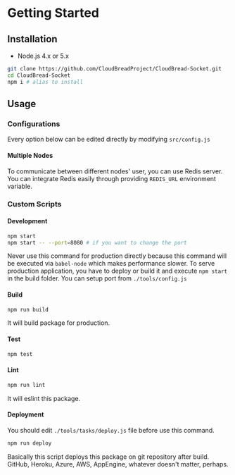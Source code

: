 # Getting Started

## Installation

* Node.js 4.x or 5.x

```sh
git clone https://github.com/CloudBreadProject/CloudBread-Socket.git
cd CloudBread-Socket
npm i # alias to install
```

## Usage

### Configurations
Every option below can be edited directly by modifying `src/config.js`

#### Multiple Nodes
To communicate between different nodes' user, you can use Redis server.
You can integrate Redis easily through providing `REDIS_URL` environment variable.

### Custom Scripts

#### Development

```sh
npm start
npm start -- --port=8080 # if you want to change the port
```

Never use this command for production directly because this command will be executed via `babel-node` which makes performance slower.
To serve production application, you have to deploy or build it and execute `npm start` in the build folder.
You can setup port from `./tools/config.js`

#### Build

```sh
npm run build
```

It will build package for production.

#### Test

```sh
npm test
```

#### Lint

```sh
npm run lint
```

It will eslint this package.

#### Deployment

You should edit `./tools/tasks/deploy.js` file before use this command.

```sh
npm run deploy
```

Basically this script deploys this package on git repository after build.
GitHub, Heroku, Azure, AWS, AppEngine, whatever doesn't matter, perhaps.

